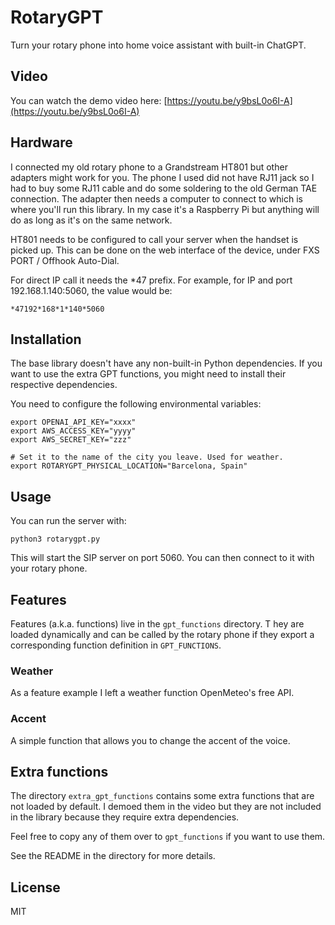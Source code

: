 # RotaryGPT

Turn your rotary phone into home voice assistant with built-in ChatGPT.

## Video

You can watch the demo video here:
[https://youtu.be/y9bsL0o6I-A](https://youtu.be/y9bsL0o6I-A)

## Hardware

I connected my old rotary phone to a Grandstream HT801 but other adapters might work for you. 
The phone I used did not have RJ11 jack so I had to buy some RJ11 cable and do some soldering to the old German TAE connection.
The adapter then needs a computer to connect to which is where you'll run this library.
In my case it's a Raspberry Pi but anything will do as long as it's on the same network.

HT801 needs to be configured to call your server when the handset is picked up. This can be done on the web interface of the device, 
under FXS PORT / Offhook Auto-Dial. 

For direct IP call it needs the *47 prefix. For example, for IP and port 192.168.1.140:5060, the value would be:
```
*47192*168*1*140*5060
```

## Installation

The base library doesn't have any non-built-in Python dependencies. If you want to use the extra GPT functions, you might need to install their respective dependencies.

You need to configure the following environmental variables:

```
export OPENAI_API_KEY="xxxx"
export AWS_ACCESS_KEY="yyyy"
export AWS_SECRET_KEY="zzz"

# Set it to the name of the city you leave. Used for weather.
export ROTARYGPT_PHYSICAL_LOCATION="Barcelona, Spain"
```

## Usage

You can run the server with:

```
python3 rotarygpt.py
```

This will start the SIP server on port 5060. You can then connect to it with your rotary phone.

## Features

Features (a.k.a. functions) live in the `gpt_functions` directory. T
hey are loaded dynamically and can be called by the rotary phone if they export a corresponding function definition
in `GPT_FUNCTIONS`. 

### Weather

As a feature example I left a weather function OpenMeteo's free API.

### Accent

A simple function that allows you to change the accent of the voice.

## Extra functions

The directory `extra_gpt_functions` contains some extra functions that are not loaded by default.
I demoed them in the video but they are not included in the library because they require extra dependencies.

Feel free to copy any of them over to `gpt_functions` if you want to use them.

See the README in the directory for more details.

## License

MIT